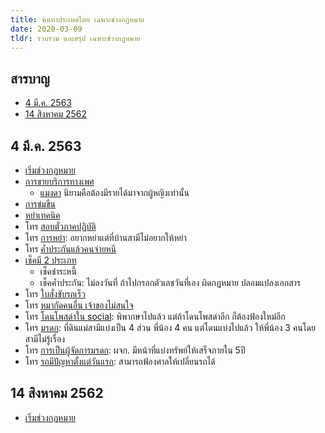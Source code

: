 ```yaml
---
title: นินทาประเทศไทย เฉพาะช่วงกฏหมาย
date: 2020-03-09
tldr: รวบรวม และสรุป เฉพาะช่วงกฏหมาย
---
```


## สารบาญ

- [4 มี.ค. 2563](#4-มีค-2563)
- [14 สิงหาคม 2562](#14-สิงหาคม-2562)

## 4 มี.ค. 2563

- [เริ่มช่วงกฏหมาย](https://youtu.be/N1TnwzhtyZk?t=6342)
- [การขายบริการทางเพศ](https://youtu.be/N1TnwzhtyZk?t=6556)
  - [แมงดา](https://youtu.be/N1TnwzhtyZk?t=6695) นิยามคือต้องมีรายได้มาจากผู้หญิงเท่านั้น
- [การข่มขืน](https://youtu.be/N1TnwzhtyZk?t=6888)
- [หย่าเทคนิค](https://youtu.be/N1TnwzhtyZk?t=7267)
- โทร [สอบตั๋วภาคปฏิบัติ](https://youtu.be/N1TnwzhtyZk?t=7387)
- โทร [การหย่า](https://youtu.be/N1TnwzhtyZk?t=7796): อยากหย่าแต่ที่บ้านสามีไม่อยากให้หย่า
- โทร [ค้ำประกันแล้วคนจ่ายหนี](https://youtu.be/N1TnwzhtyZk?t=8508)
- [เช็คมี 2 ประเภท](https://youtu.be/N1TnwzhtyZk?t=9132)
  - เช็คชำระหนี้
  - เช็คค้ำประกัน: ไม่ลงวันที่ ถ้าไปกรอกตัวเลชวันที่เอง ผิดกฏหมาย ปลอมแปลงเอกสาร
- โทร [ใบสั่งขับรถเร็ว](https://youtu.be/N1TnwzhtyZk?t=9324)
- โทร [หมากัดคนอื่น เจ้าของไม่สนใจ](https://youtu.be/N1TnwzhtyZk?t=10632)
- โทร [โดนโพสด่าใน social](https://youtu.be/N1TnwzhtyZk?t=11276): พิพากษาไปแล้ว แต่ถ้าโดนโพสด่าอีก ก็ต้องฟ้องใหม่อีก
- โทร [มรดก](https://youtu.be/N1TnwzhtyZk?t=11688): ที่ดินแม่สามีแบ่งเป็น 4 ส่วน พี่น้อง 4 คน แต่โดนแบ่งไปแล้ว ให้พี่น้อง 3 คนโดยสามีไม่รู้เรื่อง
- โทร [การเป็นผู้จัดการมรดก](https://youtu.be/N1TnwzhtyZk?t=12488): ผจก. มีหน้าที่แบ่งทรัพย์ให้เสร็จภายใน 5ปี
- โทร [รถมีปัญหาตั้งแต่วันแรก](https://youtu.be/N1TnwzhtyZk?t=12906): สามารถฟ้องศาลให้เปลี่ยนรถได้

## 14 สิงหาคม 2562

- [เริ่มช่วงกฏหมาย](https://youtu.be/a_-fFa6tpP4?t=6962)
